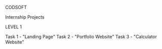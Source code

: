 CODSOFT

Internship Projects

LEVEL 1

 Task 1 - "Landing Page"
 Task 2 - "Portfolio Website"
 Task 3 - "Calculator Website"
